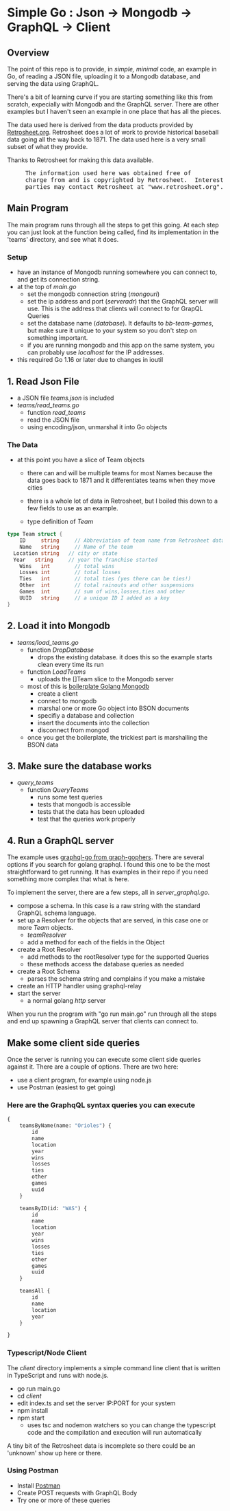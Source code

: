 # Simple Go : Json -> Mongodb -> GraphQL -> Client

## Overview

The point of this repo is to provide, in _simple, minimal_ code, an example in Go, of reading a JSON file, uploading it to a Mongodb database, and serving the data using GraphQL.

There's a bit of learning curve if you are starting something like this from scratch, expecially with Mongodb and the GraphQL server. There are other examples but I haven't seen an example in one place that has all the pieces.

The data used here is derived from the data products provided by [Retrosheet.org](retrosheet.org). Retrosheet does a lot of work to provide historical baseball data going all the way back to 1871. The data used here is a very small subset of what they provide.

Thanks to Retrosheet for making this data available.

<pre>
     The information used here was obtained free of
     charge from and is copyrighted by Retrosheet.  Interested
     parties may contact Retrosheet at "www.retrosheet.org". 
</pre>

## Main Program

The main program runs through all the steps to get this going. At each step you can just look at the function being called, find its implementation in the 'teams' directory, and see what it does.

### Setup

- have an instance of Mongodb running somewhere you can connect to, and get its connection string.
- at the top of _main.go_
  - set the mongodb connection string (_mongouri_)
  - set the ip address and port (_serveradr_) that the GraphQL server will use. This is the address that clients will connect to for GrapQL Queries
  - set the database name (_database_). It defaults to _bb-team-games_, but make sure it unique to your system so you don't step on something important.
  - if you are running mongodb and this app on the same system, you can probably use _localhost_ for the IP addresses.
- this required Go 1.16 or later due to changes in ioutil

## 1. Read Json File

- a JSON file _teams.json_ is included
- _teams/read_teams.go_
  - function _read_teams_
  - read the JSON file
  - using encoding/json, unmarshal it into Go objects

### The Data

- at this point you have a slice of Team objects

  - there can and will be multiple teams for most Names because the data goes back to 1871 and it differentiates teams when they move cities
  - there is a whole lot of data in Retrosheet, but I boiled this down to a few fields to use as an example.

  - type definition of _Team_

```Go
type Team struct {
	ID     string     // Abbreviation of team name from Retrosheet data
	Name   string     // Name of the team
  Location string   // city or state
  Year   string     // year the franchise started
	Wins   int        // total wins
	Losses int        // total losses
	Ties   int        // total ties (yes there can be ties!)
	Other  int        // total rainouts and other suspensions
	Games  int        // sum of wins,losses,ties and other
	UUID   string     // a unique ID I added as a key
}
```

## 2. Load it into Mongodb

- _teams/load_teams.go_
  - function _DropDatabase_
    - drops the existing database. it does this so the example starts clean every time its run
  - function _LoadTeams_
    - uploads the []Team slice to the Mongodb server
  - most of this is [boilerplate Golang Mongodb](https://docs.mongodb.com/drivers/go/)
    - create a client
    - connect to mongodb
    - marshal one or more Go object into BSON documents
    - specifiy a database and collection
    - insert the documents into the collection
    - disconnect from mongod
  - once you get the boilerplate, the trickiest part is marshalling the BSON data

## 3. Make sure the database works

- _query_teams_
  - function _QueryTeams_
    - runs some test queries
    - tests that mongodb is accessible
    - tests that the data has been uploaded
    - test that the queries work properly

## 4. Run a GraphQL server

The example uses [graphql-go from graph-gophers](https://github.com/graph-gophers/graphql-go). There are several options if you search for golang graphql. I found this one to be the most straightforward to get running. It has examples in their repo if you need something more complex that what is here.

To implement the server, there are a few steps, all in _server_graphql.go_.

- compose a schema. In this case is a raw string with the standard GraphQL schema language.
- set up a Resolver for the objects that are served, in this case one or more _Team_ objects.
  - _teamResolver_
  - add a method for each of the fields in the Object
- create a Root Resolver
  - add methods to the rootResolver type for the supported Queries
  - these methods access the database queries as needed
- create a Root Schema
  - parses the schema string and complains if you make a mistake
- create an HTTP handler using graphql-relay
- start the server
  - a normal golang _http_ server

When you run the program with "go run main.go" run through all the steps and end up spawning a GraphQL server that clients can connect to.

## Make some client side queries

Once the server is running you can execute some client side queries against it. There are a couple of options. There are two here:

- use a client program, for example using node.js
- use Postman (easiest to get going)

### Here are the GraphqQL syntax queries you can execute

```GraphQL
{
    teamsByName(name: "Orioles") {
        id
        name
        location
        year
        wins
        losses
        ties
        other
        games
        uuid
    }

    teamsByID(id: "WAS") {
        id
        name
        location
        year
        wins
        losses
        ties
        other
        games
        uuid
    }

    teamsAll {
        id
        name
        location
        year
    }

}
```

### Typescript/Node Client

The _client_ directory implements a simple command line client that is written in TypeScript and runs with node.js.

- go run main.go
- cd _client_
- edit index.ts and set the server IP:PORT for your system
- npm install
- npm start
  - uses tsc and nodemon watchers so you can change the typescript code and the compilation and execution will run automatically

A tiny bit of the Retrosheet data is incomplete so there could be an 'unknown' show up here or there.

### Using Postman

- Install [Postman](www.postman.com)
- Create POST requests with GraphQL Body
- Try one or more of these queries
